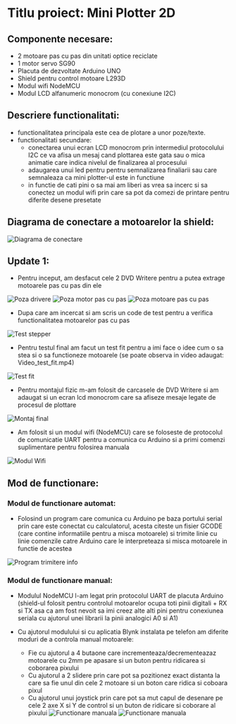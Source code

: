 # Titlu proiect: Mini Plotter 2D

## Componente necesare:

- 2 motoare pas cu pas din unitati optice reciclate
- 1 motor servo SG90
- Placuta de dezvoltate Arduino UNO
- Shield pentru control motoare L293D
- Modul wifi NodeMCU
- Modul LCD alfanumeric monocrom (cu conexiune I2C)

## Descriere functionalitati:

- functionalitatea principala este cea de plotare a unor poze/texte.
- functionalitati secundare:
    - conectarea unui ecran LCD monocrom prin intermediul protocolului I2C ce va afisa un mesaj cand plottarea este gata sau o mica animatie care indica nivelul de finalizarea al procesului
    - adaugarea unui led pentru pentru semnalizarea finaliarii sau care semnaleaza ca mini plotter-ul este in functiune
    - in functie de cati pini o sa mai am liberi as vrea sa incerc si sa conectez un modul wifi prin care sa pot da comezi de printare pentru diferite desene presetate

## Diagrama de conectare a motoarelor la shield:
![Diagrama de conectare](./Photos/Wiring_diagram.jpg)


## Update 1:
- Pentru inceput, am desfacut cele 2 DVD Writere pentru a putea extrage motoarele pas cu pas din ele

![Poza drivere](./Photos/DVD_Writere_desfacute.jpeg)
![Poza motor pas cu pas](./Photos/Motor_pas_cu_pas.jpeg)
![Poza motoare pas cu pas](./Photos/Motoare.jpeg)

- Dupa care am incercat si am scris un code de test pentru a verifica functionalitatea motoarelor pas cu pas

![Test stepper](./Photos/Testare_miscare_pas_cu_pas.jpeg)

- Pentru testul final am facut un test fit pentru a imi face o idee cum o sa stea si o sa functioneze motoarele (se poate observa in video adaugat: Video_test_fit.mp4)

![Test fit](./Photos/Test_fit.jpg)


- Pentru montajul fizic m-am folosit de carcasele de DVD Writere si am adaugat si un ecran lcd monocrom care sa afiseze mesaje legate de procesul de plottare

![Montaj final](./Photos/Montaj_fina+ecran.jpg)

- Am folosit si un modul wifi (NodeMCU) care se foloseste de protocolul de comunicatie UART pentru a comunica cu Arduino si a primi comenzi suplimentare pentru folosirea manuala

![Modul Wifi](./Photos/Modul_NodeMCU.jpg)


## Mod de functionare:

### Modul de functionare automat:

- Folosind un program care comunica cu Arduino pe baza portului serial prin care este conectat cu calculatorul, acesta citeste un fisier GCODE (care contine informatiile pentru a misca motoarele) si trimite linie cu linie comenzile catre Arduino care le interpreteaza si misca motoarele in functie de acestea

![Program trimitere info](./Photos/Gctrl.jpg)

### Modul de functionare manual:

- Modulul NodeMCU l-am legat prin protocolul UART de placuta Arduino (shield-ul folosit pentru controlul motoarelor ocupa toti pinii digitali + RX si TX asa ca am fost nevoit sa imi creez alte alti pini pentru conexiunea seriala cu ajutorul unei librarii la pinii analogici A0 si A1)

- Cu ajutorul modulului si cu aplicatia Blynk instalata pe telefon am diferite moduri de a controla manual motoarele:
    - Fie cu ajutorul a 4 butaone care incrementeaza/decrementeazaz motoarele cu 2mm pe apasare si un buton pentru ridicarea si coborarea pixului
    - Cu ajutorul a 2 slidere prin care pot sa pozitionez exact distanta la care sa fie unul din cele 2 motoare si un boton care ridica si coboara pixul
    - Cu ajutorul unui joystick prin care pot sa mut capul de desenare pe cele 2 axe X si Y de control si un buton de ridicare si coborare al pixului
    ![Functionare manuala](./Photos/Functionare_manuala1.jpg)
    ![Functionare manuala](./Photos/Functionare_manuala2.jpg) 
